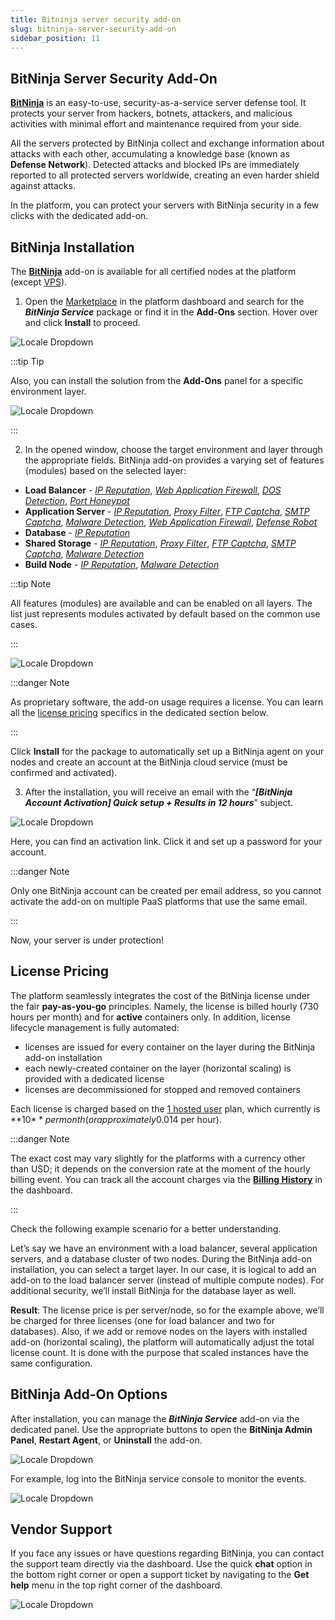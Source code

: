 ```yaml
---
title: Bitninja server security add-on
slug: bitninja-server-security-add-on
sidebar_position: 11
---
```


## BitNinja Server Security Add-On

[**BitNinja**](https://bitninja.com/) is an easy-to-use, security-as-a-service server defense tool. It protects your server from hackers, botnets, attackers, and malicious activities with minimal effort and maintenance required from your side.

All the servers protected by BitNinja collect and exchange information about attacks with each other, accumulating a knowledge base (known as **Defense Network**). Detected attacks and blocked IPs are immediately reported to all protected servers worldwide, creating an even harder shield against attacks.

In the platform, you can protect your servers with BitNinja security in a few clicks with the dedicated add-on.

## BitNinja Installation

The [**BitNinja**](https://github.com/jelastic-jps/bitninja) add-on is available for all certified nodes at the platform (except [VPS](/docs/elastic-vps/elastic-vps-overview/general-information)).

1. Open the [Marketplace](/docs/deployment-tools/cloud-scripting-&-jps/marketplace) in the platform dashboard and search for the **_BitNinja Service_** package or find it in the **Add-Ons** section. Hover over and click **Install** to proceed.

<div style={{
    display:'flex',
    justifyContent: 'center',
    margin: '0 0 1rem 0'
}}>

![Locale Dropdown](./img/BitNinjaServerSecurityAdd-On/01-marketplace-bitninja-add-on.png)

</div>

:::tip Tip

Also, you can install the solution from the **Add-Ons** panel for a specific environment layer.

<div style={{
    display:'flex',
    justifyContent: 'center',
    margin: '0 0 1rem 0'
}}>

![Locale Dropdown](./img/BitNinjaServerSecurityAdd-On/02-environment-add-ons-panel-bitninja.png)

</div>

:::

2. In the opened window, choose the target environment and layer through the appropriate fields. BitNinja add-on provides a varying set of features (modules) based on the selected layer:

- **Load Balancer** - [_IP Reputation_](https://doc.bitninja.io/docs/ip%20filter/ip_reputation/), [_Web Application Firewall_](https://doc.bitninja.io/docs/modules/waf2/), [_DOS Detection_](https://doc.bitninja.io/docs/modules/dosdetection/), [_Port Honeypot_](https://doc.bitninja.io/docs/modules/port_honeypot/)
- **Application Server** - [_IP Reputation_](https://doc.bitninja.io/docs/ip%20filter/ip_reputation/), [_Proxy Filter_](https://doc.bitninja.io/docs/modules/proxyfilter/), [_FTP Captcha_](https://doc.bitninja.io/docs/modules/captchaftp/), [_SMTP Captcha_](https://doc.bitninja.io/docs/modules/captchasmtp/), [_Malware Detection_](https://doc.bitninja.io/docs/modules/malware-detection/), [_Web Application Firewall_](https://doc.bitninja.io/docs/modules/waf2/), [_Defense Robot_](https://doc.bitninja.io/docs/modules/defenserobot/)
- **Database** - [_IP Reputation_](https://doc.bitninja.io/docs/ip%20filter/ip_reputation/)
- **Shared Storage** - [_IP Reputation_](https://doc.bitninja.io/docs/ip%20filter/ip_reputation/), [_Proxy Filter_](https://doc.bitninja.io/docs/modules/proxyfilter/), [_FTP Captcha_](https://doc.bitninja.io/docs/modules/captchaftp/), [_SMTP Captcha_](https://doc.bitninja.io/docs/modules/captchasmtp/), [_Malware Detection_](https://doc.bitninja.io/docs/modules/malware-detection/)
- **Build Node** - [_IP Reputation_](https://doc.bitninja.io/docs/ip%20filter/ip_reputation/), [_Malware Detection_](https://doc.bitninja.io/docs/modules/malware-detection/)

:::tip Note

All features (modules) are available and can be enabled on all layers. The list just represents modules activated by default based on the common use cases.

:::

<div style={{
    display:'flex',
    justifyContent: 'center',
    margin: '0 0 1rem 0'
}}>

![Locale Dropdown](./img/BitNinjaServerSecurityAdd-On/03-bitninja-service-installation.png)

</div>

:::danger Note

As proprietary software, the add-on usage requires a license. You can learn all the [license pricing](/docs/application-setting/bitninja-server-security-add-on#license-pricing) specifics in the dedicated section below.

:::

Click **Install** for the package to automatically set up a BitNinja agent on your nodes and create an account at the BitNinja cloud service (must be confirmed and activated).

3. After the installation, you will receive an email with the “**_[BitNinja Account Activation] Quick setup + Results in 12 hours_**” subject.

<div style={{
    display:'flex',
    justifyContent: 'center',
    margin: '0 0 1rem 0'
}}>

![Locale Dropdown](./img/BitNinjaServerSecurityAdd-On/04-bitninja-account-activation-email.png)

</div>

Here, you can find an activation link. Click it and set up a password for your account.

:::danger Note

Only one BitNinja account can be created per email address, so you cannot activate the add-on on multiple PaaS platforms that use the same email.

:::

Now, your server is under protection!

## License Pricing

The platform seamlessly integrates the cost of the BitNinja license under the fair **pay-as-you-go** principles. Namely, the license is billed hourly (730 hours per month) and for **active** containers only. In addition, license lifecycle management is fully automated:

- licenses are issued for every container on the layer during the BitNinja add-on installation
- each newly-created container on the layer (horizontal scaling) is provided with a dedicated license
- licenses are decommissioned for stopped and removed containers

Each license is charged based on the [1 hosted user](https://bitninja.com/pricing/) plan, which currently is **10$** per month (or approximately 0.014$ per hour).

:::danger Note

The exact cost may vary slightly for the platforms with a currency other than USD; it depends on the conversion rate at the moment of the hourly billing event. You can track all the account charges via the [**Billing History**](/docs/account-and-pricing/resource-charging/monitoring-consumed-resources#billing-history) in the dashboard.

:::

Check the following example scenario for a better understanding.

Let’s say we have an environment with a load balancer, several application servers, and a database cluster of two nodes. During the BitNinja add-on installation, you can select a target layer. In our case, it is logical to add an add-on to the load balancer server (instead of multiple compute nodes). For additional security, we’ll install BitNinja for the database layer as well.

**Result**: The license price is per server/node, so for the example above, we’ll be charged for three licenses (one for load balancer and two for databases). Also, if we add or remove nodes on the layers with installed add-on (horizontal scaling), the platform will automatically adjust the total license count. It is done with the purpose that scaled instances have the same configuration.

## BitNinja Add-On Options

After installation, you can manage the **_BitNinja Service_** add-on via the dedicated panel. Use the appropriate buttons to open the **BitNinja Admin Panel**, **Restart Agent**, or **Uninstall** the add-on.

<div style={{
    display:'flex',
    justifyContent: 'center',
    margin: '0 0 1rem 0'
}}>

![Locale Dropdown](./img/BitNinjaServerSecurityAdd-On/05-bitninja-add-on-options.png)

</div>

For example, log into the BitNinja service console to monitor the events.

<div style={{
    display:'flex',
    justifyContent: 'center',
    margin: '0 0 1rem 0'
}}>

![Locale Dropdown](./img/BitNinjaServerSecurityAdd-On/06-bitninja-admin-panel-events.gif)

</div>

## Vendor Support

If you face any issues or have questions regarding BitNinja, you can contact the support team directly via the dashboard. Use the quick **chat** option in the bottom right corner or open a support ticket by navigating to the **Get help** menu in the top right corner of the dashboard.

<div style={{
    display:'flex',
    justifyContent: 'center',
    margin: '0 0 1rem 0'
}}>

![Locale Dropdown](./img/BitNinjaServerSecurityAdd-On/07-bitninja-support.png)

</div>
